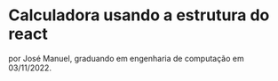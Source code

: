 # Calculadora usando a estrutura do react
por José Manuel, graduando em engenharia de computação em 03/11/2022.

